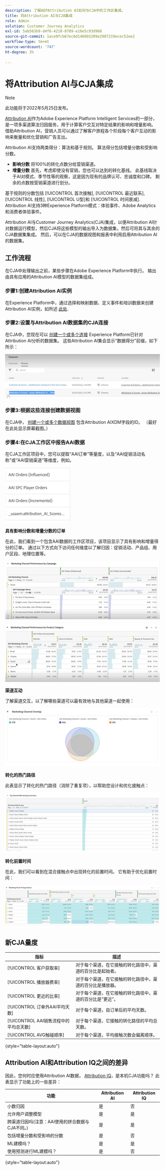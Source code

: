 ```yaml
---
description: 了解AEPAttribution AI如何与CJA中的工作区集成。
title: 将Attribution AI与CJA集成
role: Admin
solution: Customer Journey Analytics
exl-id: 5ab563b9-d4f6-4210-8789-e16e5c93d968
source-git-commit: 1ace9fcb67ec6d1460b5209e2987219ecec52ee2
workflow-type: tm+mt
source-wordcount: '747'
ht-degree: 3%

---
```


# 将Attribution AI与CJA集成

>[!NOTE]
>
>此功能将于2022年5月25日发布。

[Attribution AI](https://experienceleague.adobe.com/docs/experience-platform/intelligent-services/attribution-ai/overview.html?lang=en)作为Adobe Experience Platform Intelligent Services的一部分，是一项多渠道算法归因服务，用于计算客户交互对特定结果的影响和增量影响。 借助Attribution AI，营销人员可以通过了解客户旅程各个阶段每个客户互动的影响来衡量和优化营销和广告支出。

Attribution AI支持两类得分：算法和基于规则。 算法得分包括增量分数和受影响分数。

* **影响分数** 将100%的转化点数分给营销渠道。
* **增量分数** 首先，考虑即使没有营销，您也可以达到的转化基线。 此基线取决于AI对模式、季节性等的观察，这是因为现有的品牌认可、忠诚度和口碑。 剩余的点数按营销渠道进行划分。

基于规则的分数包括 [!UICONTROL 首次接触], [!UICONTROL 最近联系], [!UICONTROL 线性], [!UICONTROL U型]和 [!UICONTROL 时间衰减]. Attribution AI支持3种Experience Platform模式：体验事件、Adobe Analytics和消费者体验事件。

Attribution AI与Customer Journey Analytics(CJA)集成，以便Attribution AI针对数据运行模型，然后CJA将这些模型的输出导入为数据集，然后可将其与其余的CJA数据集集成。 然后，可以在CJA的数据视图和报表中利用启用Attribution AI的数据集。

## 工作流程

在CJA中处理输出之前，某些步骤在Adobe Experience Platform中执行。 输出由具有应用的Attribution AI模型的数据集组成。

### 步骤1:创建Attribution AI实例

在Experience Platform中，通过选择和映射数据、定义事件和培训数据来创建Attribution AI实例，如所述 [此处](https://experienceleague.adobe.com/docs/experience-platform/intelligent-services/attribution-ai/user-guide.html).

### 步骤2:设置与Attribution AI数据集的CJA连接

在CJA中，您现在可以 [创建一个或多个连接](/help/connections/create-connection.md) Experience Platform已针对Attribution AI分析的数据集。 这些Attribution AI集会显示“数据得分”前缀，如下所示：

![AAI分数](assets/aai-scores.png)

### 步骤3:根据这些连接创建数据视图

在CJA中， [创建一个或多个数据视图](/help/data-views/create-dataview.md) 包含Attribution AIXDM字段的ID。 （最好在此处显示屏幕截图。）

### 步骤4:在CJA工作区中报告AAI数据

在CJA工作区项目中，您可以提取“AAI订单”等量度，以及“AAI促销活动名称”或“AAI营销渠道”等维度，例如。

![AAI维度](assets/aai-dims.png)

**具有影响分数和增量分数的订单**

在此，我们看到一个包含AAI数据的工作区项目，该项目显示了具有影响和增量得分的订单。 通过以下方式向下访问任何维度以了解归因：促销活动、产品组、用户区段、地理位置等。

![AAI项目](assets/aai-project.png)

![AAI项目](assets/aai-project2.png)

**渠道互动**

了解渠道交互，以了解哪些渠道可以最有效地与其他渠道一起使用：

![营销渠道重叠](assets/mc-overlap.png)

**转化的热门路径**

此表显示了转化的热门路径（消除了重复项），以帮助您设计和优化接触点：

![热门渠道](assets/top-channels.png)

**转化前置时间**

在此，我们可以看到在混合接触点中出现转化的前置时间。 它有助于优化前置时间：

![前置时间](assets/lead-time.png)

## 新CJA量度

| 指标 | 描述 |
| --- | --- |
| [!UICONTROL 客户获取率] | 对于每个渠道，在它接触的转化路径中，渠道的百分比是起始者。 |
| [!UICONTROL 播放器费率] | 对于每个渠道，在它接触的转化路径中，渠道的百分比是播放器。 |
| [!UICONTROL 更近的比率] | 对于每个渠道，在它接触的转化路径中，渠道的百分比是“更近”。 |
| [!UICONTROL 订单外AAI平均天数] | 对于每个渠道，自订单后的平均天数。 |
| [!UICONTROL AAI销售流程中的平均总天数] | 对于每个渠道，它接触的转化路径的平均总天数。 |
| [!UICONTROL AVG触碰顺序] | 对于每个渠道，平均接触次数会偏离顺序。 |

{style=&quot;table-layout:auto&quot;}

## Attribution AI和Attribution IQ之间的差异

因此，您何时应使用Attribution AI数据， [Attribution IQ](/help/analysis-workspace/attribution/overview.md)，是本机CJA功能吗？ 此表显示了功能上的一些差异：

| 功能 | Attribution AI | Attribution IQ |
| --- | --- | --- |
| 小数归因 | 是 | 否 |
| 允许用户调整模型 | 是 | 是 |
| 跨渠道归因吗(注意：AAI使用的拼合数据与CJA不同。) | 是 | 是 |
| 包括增量分数和受影响的分数 | 是 | 否 |
| ML建模吗？ | 是 | 是 |
| 使用预测进行ML建模吗？ | 是 | 否 |

{style=&quot;table-layout:auto&quot;}
